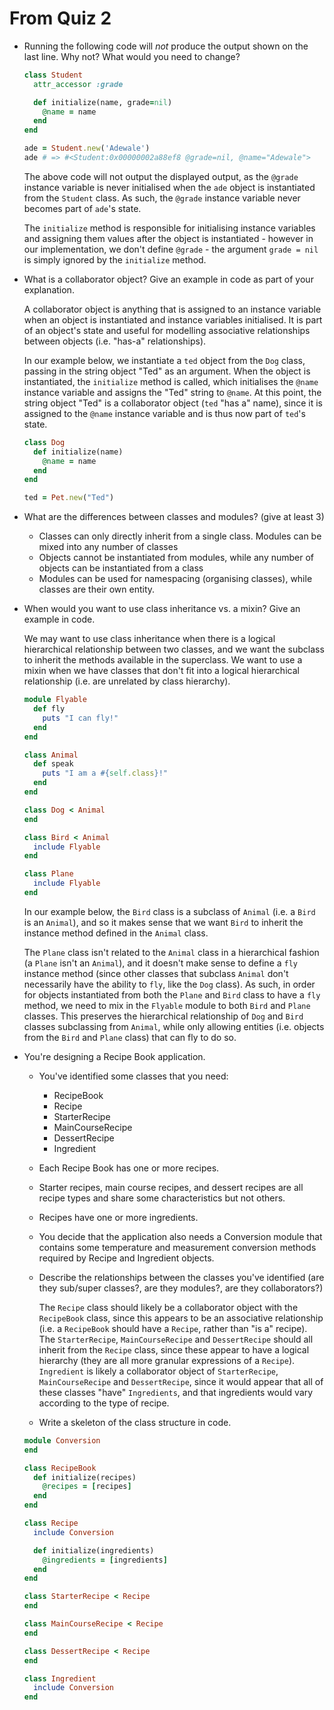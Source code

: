 # From Quiz 2 #

* Running the following code will _not_ produce the output shown on the last line. Why not? What would you need to change?
    ```ruby
    class Student
      attr_accessor :grade

      def initialize(name, grade=nil)
        @name = name
      end 
    end

    ade = Student.new('Adewale')
    ade # => #<Student:0x00000002a88ef8 @grade=nil, @name="Adewale">
    ```
    The above code will not output the displayed output, as the `@grade` instance variable is never initialised when the `ade` object is instantiated from the `Student` class. As such, the `@grade` instance variable never becomes part of `ade`'s state. 
    
    The `initialize` method is responsible for initialising instance variables and assigning them values after the object is instantiated - however in our implementation, we don't define `@grade` - the argument `grade = nil` is simply ignored by the `initialize` method.

* What is a collaborator object? Give an example in code as part of your explanation.

  A collaborator object is anything that is assigned to an instance variable when an object is instantiated and instance variables initialised. It is part of an object's state and useful for modelling associative relationships between objects (i.e. "has-a" relationships).

  In our example below, we instantiate a `ted` object from the `Dog` class, passing in the string object "Ted" as an argument. When the object is instantiated, the `initialize` method is called, which initialises the `@name` instance variable and assigns the "Ted" string to `@name`. At this point, the string object "Ted" is a collaborator object (`ted` "has a" name), since it is assigned to the `@name` instance variable and is thus now part of `ted`'s state. 
  ```ruby
  class Dog
    def initialize(name)
      @name = name
    end
  end

  ted = Pet.new("Ted")
  ```
* What are the differences between classes and modules? (give at least 3)
  - Classes can only directly inherit from a single class. Modules can be mixed into any number of classes
  - Objects cannot be instantiated from modules, while any number of objects can be instantiated from a class
  - Modules can be used for namespacing (organising classes), while classes are their own entity.

* When would you want to use class inheritance vs. a mixin? Give an example in code.

  We may want to use class inheritance when there is a logical hierarchical relationship between two classes, and we want the subclass to inherit the methods available in the superclass. We want to use a mixin when we have classes that don't fit into a logical hierarchical relationship (i.e. are unrelated by class hierarchy).
  ```ruby
  module Flyable
    def fly
      puts "I can fly!"
    end
  end

  class Animal
    def speak
      puts "I am a #{self.class}!"
    end
  end

  class Dog < Animal
  end

  class Bird < Animal
    include Flyable
  end

  class Plane
    include Flyable
  end
  ```
  In our example below, the `Bird` class is a subclass of `Animal` (i.e. a `Bird` is an `Animal`), and so it makes sense that we want `Bird` to inherit the instance method defined in the `Animal` class. 

  The `Plane` class isn't related to the `Animal` class in a hierarchical fashion (a `Plane` isn't an `Animal`), and it doesn't make sense to define a `fly` instance method (since other classes that subclass `Animal` don't necessarily have the ability to `fly`, like the `Dog` class). As such, in order for objects instantiated from both the `Plane` and `Bird` class to have a `fly` method, we need to mix in the `Flyable` module to both `Bird` and `Plane` classes. This preserves the hierarchical relationship of `Dog` and `Bird` classes subclassing from `Animal`, while only allowing entities (i.e. objects from the `Bird` and `Plane` class) that can fly to do so.

* You're designing a Recipe Book application.
    - You've identified some classes that you need:
        * RecipeBook
        * Recipe
        * StarterRecipe
        * MainCourseRecipe
        * DessertRecipe
        * Ingredient
    - Each Recipe Book has one or more recipes.
    - Starter recipes, main course recipes, and dessert recipes are all recipe types and share some
    characteristics but not others.
    - Recipes have one or more ingredients.
    - You decide that the application also needs a Conversion module that contains some temperature and measurement conversion methods required by Recipe and Ingredient objects. 
    - Describe the relationships between the classes you've identified (are they sub/super classes?, 
      are they modules?, are they collaborators?)
      
      The `Recipe` class should likely be a collaborator object with the `RecipeBook` class, since this appears to be an associative relationship (i.e. a `RecipeBook` should have a `Recipe`, rather than "is a" recipe). The `StarterRecipe`, `MainCourseRecipe` and `DessertRecipe` should all inherit from the `Recipe` class, since these appear to have a logical hierarchy (they are all more granular expressions of a `Recipe`). `Ingredient` is likely a collaborator object of `StarterRecipe`, `MainCourseRecipe` and `DessertRecipe`, since it would appear that all of these classes "have" `Ingredients`, and that ingredients would vary according to the type of recipe.

    - Write a skeleton of the class structure in code.
    ```ruby
    module Conversion
    end

    class RecipeBook
      def initialize(recipes)
        @recipes = [recipes]
      end
    end

    class Recipe
      include Conversion

      def initialize(ingredients)
        @ingredients = [ingredients]
      end
    end

    class StarterRecipe < Recipe
    end
    
    class MainCourseRecipe < Recipe
    end
    
    class DessertRecipe < Recipe
    end

    class Ingredient
      include Conversion
    end
    ```

